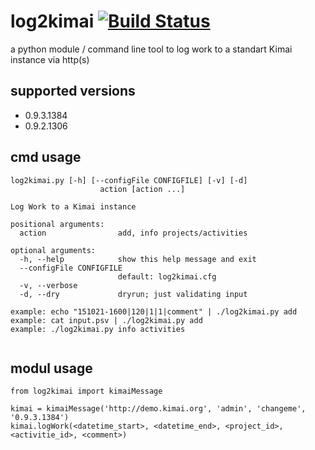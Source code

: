 log2kimai [![Build Status](https://travis-ci.org/rickmer/log2kimai.svg)](https://travis-ci.org/rickmer/log2kimai)
=========

a python module  / command line tool to log work to a standart Kimai instance via http(s)


supported versions
------------------
+ 0.9.3.1384
+ 0.9.2.1306

cmd usage
---------
```
log2kimai.py [-h] [--configFile CONFIGFILE] [-v] [-d]
                    action [action ...]

Log Work to a Kimai instance

positional arguments:
  action                add, info projects/activities

optional arguments:
  -h, --help            show this help message and exit
  --configFile CONFIGFILE
                        default: log2kimai.cfg
  -v, --verbose
  -d, --dry             dryrun; just validating input
  
example: echo "151021-1600|120|1|1|comment" | ./log2kimai.py add
example: cat input.psv | ./log2kimai.py add
example: ./log2kimai.py info activities
  
```

modul usage
-----------

```
from log2kimai import kimaiMessage

kimai = kimaiMessage('http://demo.kimai.org', 'admin', 'changeme', '0.9.3.1384')
kimai.logWork(<datetime_start>, <datetime_end>, <project_id>, <activitie_id>, <comment>)

```
